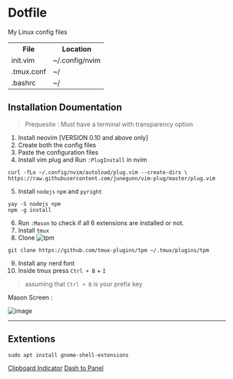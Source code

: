 # Dotfile
My Linux config files

 <table>
  <tr>
    <th>File</th>
    <th>Location</th>
  </tr>
  <tr>
    <td>init.vim</td>
    <td>~/.config/nvim</td>
  </tr>
  <tr>
    <td>.tmux.conf</td>
    <td>~/</td>
  </tr>
    <tr>
    <td>.bashrc</td>
    <td>~/</td>
  </tr>
</table> 

## Installation Doumentation
> Prequesite : Must have a terminal with transparency option

1. Install neovim [VERSION 0.10 and above only]
2. Create both the config files
3. Paste the configuration files
4. Install vim plug and Run `:PlugInstall` in nvim
```
curl -fLo ~/.config/nvim/autoload/plug.vim --create-dirs \
https://raw.githubusercontent.com/junegunn/vim-plug/master/plug.vim
```
5. Install `nodejs` `npm` and `pyright`
```npm
yay -S nodejs npm
npm -g install 
```
6. Run `:Mason` to check if all 6 extensions are installed or not.
7. Install `tmux`
8. Clone ![tpm](https://github.com/tmux-plugins/tpm)
```
git clone https://github.com/tmux-plugins/tpm ~/.tmux/plugins/tpm
```
9. Install any nerd font
10. Inside tmux press `Ctrl + B` + `I`
> assuming that `Ctrl + B` is your prefix key


Mason Screen :

![image](https://github.com/user-attachments/assets/24e2c51f-e2ff-4bf4-b6e5-68bd2c89d51e)

<hr>

## Extentions
```
sudo apt install gnome-shell-extensions
```

[Clipboard Indicator](https://extensions.gnome.org/extension/779/clipboard-indicator/)
[Dash to Panel](https://extensions.gnome.org/extension/1160/dash-to-panel/)
